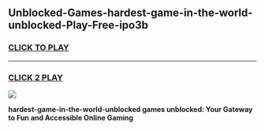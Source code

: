 
## Unblocked-Games-hardest-game-in-the-world-unblocked-Play-Free-ipo3b
<h3>
<a href="https://premium76.site?title=hardest-game-in-the-world-unblocked&ref=17A">CLICK TO PLAY</a></h3>
<hr>

<h3>
<a href="https://premium76.site?title=hardest-game-in-the-world-unblocked&ref=17A">CLICK 2 PLAY</a>
  
</h3>

<a href="https://premium76.site?title=hardest-game-in-the-world-unblocked&ref=17A"><img src="https://clearcache.store/games.png"></a>


**hardest-game-in-the-world-unblocked games unblocked: Your Gateway to Fun and Accessible Online Gaming**
